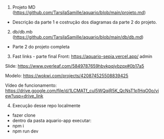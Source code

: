 1. Projeto MD (https://github.com/TarsilaSamille/aquario/blob/main/projeto.md)
- Descrição da parte 1 e costrução dos diagramas da parte 2 do projeto.

2. db/db.mb (https://github.com/TarsilaSamille/aquario/blob/main/db/db.md)
- Parte 2 do projeto completa

3. Fast links - parte final
Front: https://aquario-sepia.vercel.app/ admin

Slide: https://www.overleaf.com/5849787659hbvkpqjvbzqx#0b17a5

Modelo: https://wokwi.com/projects/420874525508839425

Vídeo de funcionamento: https://drive.google.com/file/d/1LCMATf_cul5WQqiR5K_QcNsT1p1HqO0o/view?usp=drive_link

4. Execução desse repo localmente
- fazer clone
- dentro da pasta aquario-app executar:
- npm i
- npm run dev 
